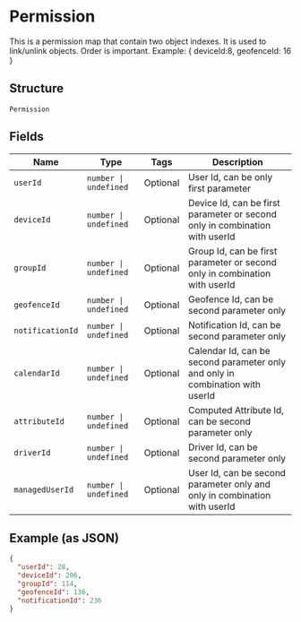 
# Permission

This is a permission map that contain two object indexes. It is used to link/unlink objects. Order is important. Example: { deviceId:8, geofenceId: 16 }

## Structure

`Permission`

## Fields

| Name | Type | Tags | Description |
|  --- | --- | --- | --- |
| `userId` | `number \| undefined` | Optional | User Id, can be only first parameter |
| `deviceId` | `number \| undefined` | Optional | Device Id, can be first parameter or second only in combination with userId |
| `groupId` | `number \| undefined` | Optional | Group Id, can be first parameter or second only in combination with userId |
| `geofenceId` | `number \| undefined` | Optional | Geofence Id, can be second parameter only |
| `notificationId` | `number \| undefined` | Optional | Notification Id, can be second parameter only |
| `calendarId` | `number \| undefined` | Optional | Calendar Id, can be second parameter only and only in combination with userId |
| `attributeId` | `number \| undefined` | Optional | Computed Attribute Id, can be second parameter only |
| `driverId` | `number \| undefined` | Optional | Driver Id, can be second parameter only |
| `managedUserId` | `number \| undefined` | Optional | User Id, can be second parameter only and only in combination with userId |

## Example (as JSON)

```json
{
  "userId": 28,
  "deviceId": 206,
  "groupId": 114,
  "geofenceId": 136,
  "notificationId": 236
}
```

